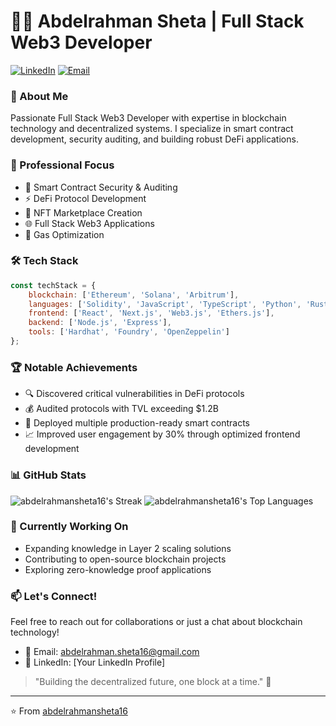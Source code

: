 # 👨‍💻 Abdelrahman Sheta | Full Stack Web3 Developer

[![LinkedIn](https://img.shields.io/badge/LinkedIn-0077B5?style=for-the-badge&logo=linkedin&logoColor=white)](https://linkedin.com/in/YourLinkedInProfile)
[![Email](https://img.shields.io/badge/Email-D14836?style=for-the-badge&logo=gmail&logoColor=white)](mailto:abdelrahman.sheta16@gmail.com)

### 🚀 About Me
Passionate Full Stack Web3 Developer with expertise in blockchain technology and decentralized systems. I specialize in smart contract development, security auditing, and building robust DeFi applications.

### 💼 Professional Focus
- 🔐 Smart Contract Security & Auditing
- ⚡ DeFi Protocol Development
- 🎨 NFT Marketplace Creation
- 🌐 Full Stack Web3 Applications
- 🔧 Gas Optimization

### 🛠️ Tech Stack
```javascript
const techStack = {
    blockchain: ['Ethereum', 'Solana', 'Arbitrum'],
    languages: ['Solidity', 'JavaScript', 'TypeScript', 'Python', 'Rust', 'Go'],
    frontend: ['React', 'Next.js', 'Web3.js', 'Ethers.js'],
    backend: ['Node.js', 'Express'],
    tools: ['Hardhat', 'Foundry', 'OpenZeppelin']
};
```

### 🏆 Notable Achievements
- 🔍 Discovered critical vulnerabilities in DeFi protocols
- 💰 Audited protocols with TVL exceeding $1.2B
- 🚀 Deployed multiple production-ready smart contracts
- 📈 Improved user engagement by 30% through optimized frontend development

### 📊 GitHub Stats
![abdelrahmansheta16's Streak](https://github-readme-streak-stats.herokuapp.com/?user=abdelrahmansheta16&theme=vue-dark&hide_border=true)
![abdelrahmansheta16's Top Languages](https://github-readme-stats.vercel.app/api/top-langs/?username=abdelrahmansheta16&theme=vue-dark&show_icons=true&hide_border=true&layout=compact)

### 🌱 Currently Working On
- Expanding knowledge in Layer 2 scaling solutions
- Contributing to open-source blockchain projects
- Exploring zero-knowledge proof applications

### 📫 Let's Connect!
Feel free to reach out for collaborations or just a chat about blockchain technology!
- 📧 Email: abdelrahman.sheta16@gmail.com
- 💼 LinkedIn: [Your LinkedIn Profile]

> "Building the decentralized future, one block at a time." 🔗

---
⭐️ From [abdelrahmansheta16](https://github.com/abdelrahmansheta16)
